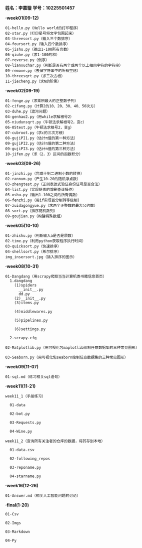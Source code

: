 **姓名：李嘉璇**
**学号：10225501457**  


**·week01(09-12)**  

    01-hello.py（Hello world的打印程序）      
    02-star.py（打印星号将文字包围起来）     
    03-threesort.py（输入三个数排序）  
    04-foursort.py（输入四个数排序）  
    05-jishu.py（输出1-100所有奇数）   
    06-qiuhe.py（求1-100的和）     
    07-reverse.py（倒序）   
    08-lianxuchar.py（判断是否有两个或两个以上相同字符的字符串）  
    09-remove.py（去掉字符串中的所有空格）  
    10-threesqrt.py（求三次方根）  
    11-jiecheng.py（求N的阶乘）  
    
**·week02(09-19)**  

    01-fenge.py（求乘积最大的正整数子列）  
    02-cifang.py（计算2的10、20、30、40、50次方）  
    03-duhe.py（渡河问题）  
    04-genhao2.py（用while求解根号2）   
    05-niudunsqrt.py（牛顿法求解根号2，变c）  
    06-05test.py（牛顿法求根号2，变g）  
    07-cubroot.py（求c的三次方根）  
    08-gujiPI1.py（估计π值的第一种方法）   
    09-gujiPI2.py（估计π值的第二种方法）  
    09-gujiPI3.py（估计π值的第三种方法）  
    10-jifen.py（求（2，3）区间的函数积分）  
    
**·week03(09-26)**  

    01-jinzhi.py（完成十到二进制小数的转换）  
    02-rannum.py（产生10-20的随机浮点数）  
    03-zhengtest.py（正则表达式验证身份证号是否合法）  
    04-list.py（实现链表的增删查该操作）  
    05-oshu.py（输出1-100之间的所有偶数）  
    06-fenzhi.py（用if实现百分制转等级制)  
    07-zuidagongyue.py（求两个正整数的最大公约数）  
    08-sort.py（排序随机数列）   
    09-goujian.py（构建特殊数组）  
    
**·week05(10-10)**  

    01-zhishu.py（判断输入a是否是质数）  
    02-time.py（利用python获取程序执行时间）  
    03-quicksort.py（快速排序）   
    04-shellsort.py（希尔排序）  
    img_insersort.jpg（插入排序的图示）  
    
**·week08(10-31)**  

    01-Dangdang（用scrapy爬取当当计算机类书籍信息首页）  
      1.dangdang      
        (1)spiders   
          __init__.py   
          dd.py   
        (2)__init__.py   
        (3)items.py  
    
        (4)middlewares.py  
        
        (5)pipelines.py  
        
        (6)settings.py  
        
      2.scrapy.cfg  
      
    02-Matplotlib.py（用可视化包maplotlib绘制任意数据集的三种常见图形）  
    
    03-Seaborn.py（用可视化包seaborn绘制任意数据集的三种常见图形）  
    
**·week09(11-07)**  

    01-sql.md（练习相关sql语句）  
    
**·week11(11-21)**  

    week11_1（手册练习）  
    
      01-data  
      
      02-bot.py  
      
      03-Requests.py  
      
      04-Wine.py  
      
    week11_2（查询所有关注者的仓库的数据，将其存到本地）  
    
      01-data.csv  
      
      02-following_repos  
      
      03-reponame.py  
      
      04-starname.py  
      
**·week16(12-26)**  

    01-Answer.md（相关人工智能问题的讨论）  
    
**·final(1-20)**  

    01-Csv  
    
    02-Imgs  
    
    03-Markdown  
    
    04-Py  
    
